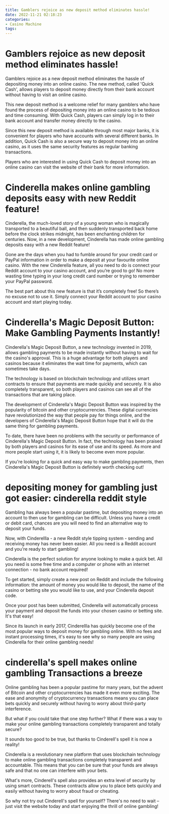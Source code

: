 ```yaml
---
title: Gamblers rejoice as new deposit method eliminates hassle!
date: 2022-11-21 02:18:23
categories:
- Casino Machine
tags:
---
```



#  Gamblers rejoice as new deposit method eliminates hassle!

Gamblers rejoice as a new deposit method eliminates the hassle of depositing money into an online casino. The new method, called 'Quick Cash', allows players to deposit money directly from their bank account without having to visit an online casino.

This new deposit method is a welcome relief for many gamblers who have found the process of depositing money into an online casino to be tedious and time consuming. With Quick Cash, players can simply log in to their bank account and transfer money directly to the casino.

Since this new deposit method is available through most major banks, it is convenient for players who have accounts with several different banks. In addition, Quick Cash is also a secure way to deposit money into an online casino, as it uses the same security features as regular banking transactions.

Players who are interested in using Quick Cash to deposit money into an online casino can visit the website of their bank for more information.

#  Cinderella makes online gambling deposits easy with new Reddit feature!

Cinderella, the much-loved story of a young woman who is magically transported to a beautiful ball, and then suddenly transported back home before the clock strikes midnight, has been enchanting children for centuries. Now, in a new development, Cinderella has made online gambling deposits easy with a new Reddit feature!

Gone are the days when you had to fumble around for your credit card or PayPal information in order to make a deposit at your favourite online casino. With the new Cinderella feature, all you need to do is connect your Reddit account to your casino account, and you’re good to go! No more wasting time typing in your long credit card number or trying to remember your PayPal password.

The best part about this new feature is that it’s completely free! So there’s no excuse not to use it. Simply connect your Reddit account to your casino account and start playing today.

#  Cinderella's Magic Deposit Button: Make Gambling Payments Instantly!

Cinderella's Magic Deposit Button, a new technology invented in 2019, allows gambling payments to be made instantly without having to wait for the casino's approval. This is a huge advantage for both players and casinos because it eliminates the wait time for payments, which can sometimes take days.

The technology is based on blockchain technology and utilizes smart contracts to ensure that payments are made quickly and securely. It is also completely transparent, so both players and casinos can see all of the transactions that are taking place.

The development of Cinderella's Magic Deposit Button was inspired by the popularity of bitcoin and other cryptocurrencies. These digital currencies have revolutionized the way that people pay for things online, and the developers of Cinderella's Magic Deposit Button hope that it will do the same thing for gambling payments.

To date, there have been no problems with the security or performance of Cinderella's Magic Deposit Button. In fact, the technology has been praised by both players and casinos for its ease of use and its speed. As more and more people start using it, it is likely to become even more popular.

If you're looking for a quick and easy way to make gambling payments, then Cinderella's Magic Deposit Button is definitely worth checking out!

#  depositing money for gambling just got easier: cinderella reddit style

Gambling has always been a popular pastime, but depositing money into an account to then use for gambling can be difficult. Unless you have a credit or debit card, chances are you will need to find an alternative way to deposit your funds. 

Now, with Cinderellla - a new Reddit style tipping system - sending and receiving money has never been easier. All you need is a Reddit account and you're ready to start gambling!

Cinderella is the perfect solution for anyone looking to make a quick bet. All you need is some free time and a computer or phone with an internet connection - no bank account required!

To get started, simply create a new post on Reddit and include the following information: the amount of money you would like to deposit, the name of the casino or betting site you would like to use, and your Cinderella deposit code.

Once your post has been submitted, Cinderella will automatically process your payment and deposit the funds into your chosen casino or betting site. It's that easy!

Since its launch in early 2017, Cinderellla has quickly become one of the most popular ways to deposit money for gambling online. With no fees and instant processing times, it's easy to see why so many people are using Cinderella for their online gambling needs!

#  cinderella's spell makes online gambling Transactions a breeze

Online gambling has been a popular pastime for many years, but the advent of Bitcoin and other cryptocurrencies has made it even more exciting. The ease and anonymity of cryptocurrency transactions means you can place bets quickly and securely without having to worry about third-party interference.

But what if you could take that one step further? What if there was a way to make your online gambling transactions completely transparent and totally secure?

It sounds too good to be true, but thanks to Cinderell's spell it is now a reality!

Cinderella is a revolutionary new platform that uses blockchain technology to make online gambling transactions completely transparent and accountable. This means that you can be sure that your funds are always safe and that no one can interfere with your bets.

What's more, Cinderell's spell also provides an extra level of security by using smart contracts. These contracts allow you to place bets quickly and easily without having to worry about fraud or cheating.

So why not try out Cinderell's spell for yourself? There's no need to wait – just visit the website today and start enjoying the thrill of online gambling!